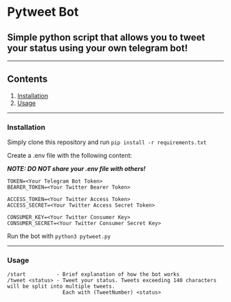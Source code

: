 # Pytweet Bot
## Simple python script that allows you to tweet your status using your own telegram bot!

---

## Contents

1. [Installation](#installation)
2. [Usage](#usage)

---

### Installation

Simply clone this repository and run  `pip install -r requirements.txt`

Create a .env file with the following content:

***NOTE: DO NOT share your .env file with others!***

```
TOKEN=<Your Telegram Bot Token>
BEARER_TOKEN=<Your Twitter Bearer Token>

ACCESS_TOKEN=<Your Twitter Access Token>
ACCESS_SECRET=<Your Twitter Access Secret Token>

CONSUMER_KEY=<Your Twitter Consumer Key>
CONSUMER_SECRET=<Your Twitter Consumer Secret Key>
```

Run the bot with `python3 pytweet.py`

---

### Usage
```
/start          - Brief explanation of how the bot works
/tweet <status> - Tweet your status. Tweets exceeding 140 characters will be split into multiple tweets. 
                  Each with (TweetNumber) <status>
```

